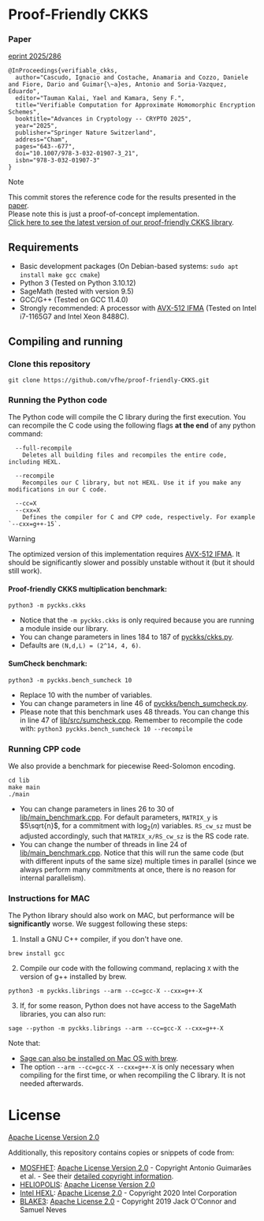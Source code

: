 # Proof-Friendly CKKS



### Paper

[eprint 2025/286](https://ia.cr/2025/286)

```
@InProceedings{verifiable_ckks,
  author="Cascudo, Ignacio and Costache, Anamaria and Cozzo, Daniele and Fiore, Dario and Guimar{\~a}es, Antonio and Soria-Vazquez, Eduardo",
  editor="Tauman Kalai, Yael and Kamara, Seny F.",
  title="Verifiable Computation for Approximate Homomorphic Encryption Schemes",
  booktitle="Advances in Cryptology -- CRYPTO 2025",
  year="2025",
  publisher="Springer Nature Switzerland",
  address="Cham",
  pages="643--677",
  doi="10.1007/978-3-032-01907-3_21",
  isbn="978-3-032-01907-3"
}
```

> [!NOTE]
> This commit stores the reference code for the results presented in the [paper](https://ia.cr/2025/286).\
> Please note this is just a proof-of-concept implementation. \
> [Click here to see the latest version of our proof-friendly CKKS library](https://github.com/vfhe/proof-friendly-CKKS).

## Requirements

- Basic development packages (On Debian-based systems: `sudo apt install make gcc cmake`)
- Python 3 (Tested on Python 3.10.12)
- SageMath (tested with version 9.5)
- GCC/G++ (Tested on GCC 11.4.0)
- Strongly recommended: A processor with [AVX-512 IFMA](https://en.wikipedia.org/wiki/Advanced_Vector_Extensions#AVX-IFMA) (Tested on Intel i7-1165G7 and Intel Xeon 8488C).

## Compiling and running

### Clone this repository

```
git clone https://github.com/vfhe/proof-friendly-CKKS.git
```

### Running the Python code


The Python code will compile the C library during the first execution. You can recompile the C code using the following flags **at the end** of any python command:
```
  --full-recompile
    Deletes all building files and recompiles the entire code, including HEXL.
```

```
  --recompile
    Recompiles our C library, but not HEXL. Use it if you make any modifications in our C code.
```

```
  --cc=X
  --cxx=X
    Defines the compiler for C and CPP code, respectively. For example `--cxx=g++-15`.
```

> [!WARNING]
> The optimized version of this implementation requires [AVX-512 IFMA](https://en.wikipedia.org/wiki/Advanced_Vector_Extensions#AVX-IFMA). It should be significantly slower and possibly unstable without it (but it should still work).

#### Proof-friendly CKKS multiplication benchmark:

```
python3 -m pyckks.ckks
```

- Notice that the `-m pyckks.ckks` is only required because you are running a module inside our library.
- You can change parameters in lines 184 to 187 of [pyckks/ckks.py](./pyckks/ckks.py). 
- Defaults are `(N,d,L) = (2^14, 4, 6)`.

#### SumCheck benchmark:
```
python3 -m pyckks.bench_sumcheck 10
```
- Replace 10 with the number of variables.
- You can change parameters in line 46 of [pyckks/bench_sumcheck.py](./pyckks/bench_sumcheck.py). 
- Please note that this benchmark uses 48 threads. You can change this in line 47 of [lib/src/sumcheck.cpp](./lib/src/sumcheck.cpp). Remember to recompile the code with:
`
python3 pyckks.bench_sumcheck 10 --recompile
`

### Running CPP code
We also provide a benchmark for piecewise Reed-Solomon encoding.
```
cd lib
make main
./main
```
- You can change parameters in lines 26 to 30 of [lib/main_benchmark.cpp](./lib/main_benchmark.cpp). For default parameters, `MATRIX_y` is $5\sqrt{n}$, for a commitment with $\log_2(n)$ variables. `RS_cw_sz` must be adjusted accordingly, such that `MATRIX_x/RS_cw_sz` is the RS code rate.
- You can change the number of threads in line 24 of [lib/main_benchmark.cpp](./lib/main_benchmark.cpp). Notice that this will run the same code (but with different inputs of the same size) multiple times in parallel (since we always perform many commitments at once, there is no reason for internal parallelism). 

### Instructions for MAC

The Python library should also work on MAC, but performance will be **significantly** worse. We suggest following these steps:
1. Install a GNU C++ compiler, if you don't have one.
  ```
brew install gcc
```
2. Compile our code with the following command, replacing `X` with the version of g++ installed by brew. 
  ```
python3 -m pyckks.librings --arm --cc=gcc-X --cxx=g++-X
```
3. If, for some reason, Python does not have access to the SageMath libraries, you can also run:
  ```
sage --python -m pyckks.librings --arm --cc=gcc-X --cxx=g++-X
```
Note that:
- [Sage can also be installed on Mac OS with brew](https://formulae.brew.sh/cask/sage).
- The option `--arm --cc=gcc-X --cxx=g++-X` is only necessary when compiling for the first time, or when recompiling the C library. It is not needed afterwards. 

# License

[Apache License Version 2.0](./LICENSE)

Additionally, this repository contains copies or snippets of code from:

- [MOSFHET](https://github.com/antoniocgj/MOSFHET): [Apache License Version 2.0](https://github.com/antoniocgj/MOSFHET/blob/main/LICENSE) - Copyright Antonio Guimarães et al. - See their [detailed copyright information](https://github.com/antoniocgj/MOSFHET/tree/main?tab=readme-ov-file#license).
- [HELIOPOLIS](https://github.com/antoniocgj/HELIOPOLIS): [Apache License Version 2.0](https://github.com/antoniocgj/HELIOPOLIS/blob/main/LICENSE)
- [Intel HEXL](https://github.com/intel/hexl): [Apache License 2.0](https://github.com/intel/hexl/blob/development/LICENSE) - Copyright 2020 Intel Corporation
- [BLAKE3](https://github.com/BLAKE3-team/BLAKE3): [Apache License 2.0](https://github.com/BLAKE3-team/BLAKE3/blob/master/LICENSE_A2) - Copyright 2019 Jack O'Connor and Samuel Neves
